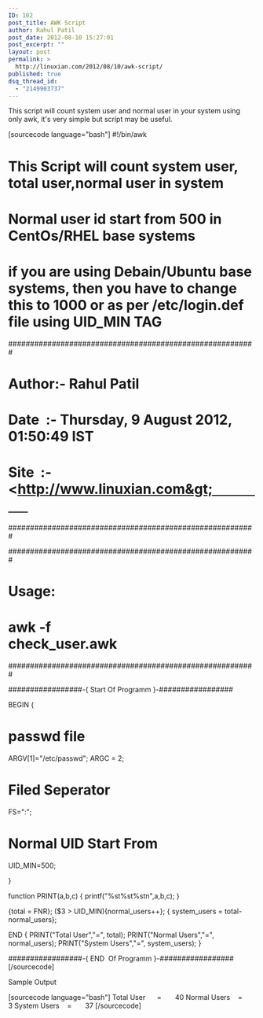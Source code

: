 ```yaml
---
ID: 102
post_title: AWK Script
author: Rahul Patil
post_date: 2012-08-10 15:27:01
post_excerpt: ""
layout: post
permalink: >
  http://linuxian.com/2012/08/10/awk-script/
published: true
dsq_thread_id:
  - "2149903737"
---
```

This script will count system user and normal user in your system using only awk, it's very simple but script may be useful.

[sourcecode language="bash"]
#!/bin/awk
# This Script will count system user, total user,normal user in system
# Normal user id start from 500 in CentOs/RHEL base systems
# if you are using Debain/Ubuntu base systems, then you have to change this to 1000 or as per /etc/login.def file using UID_MIN TAG

#########################################################
# Author:- Rahul Patil                                  #
# Date  :- Thursday, 9 August 2012, 01:50:49 IST        #
# Site  :- &lt;http://www.linuxian.com&gt;                    #
#########################################################

#########################################################
# Usage:                                                #
# awk -f check_user.awk                                 #
#########################################################

#################-{ Start Of Programm }-#################

BEGIN {

# passwd file
ARGV[1]=&quot;/etc/passwd&quot;;
ARGC = 2;

# Filed Seperator
FS=&quot;:&quot;;

# Normal UID Start From
UID_MIN=500;

}

function PRINT(a,b,c)
{
printf(&quot;%st%st%stn&quot;,a,b,c);
}

{total = FNR};
($3 &gt; UID_MIN){normal_users++};
{ system_users = total-normal_users};

END {
PRINT(&quot;Total User&quot;,&quot;=&quot;, total);
PRINT(&quot;Normal Users&quot;,&quot;=&quot;, normal_users);
PRINT(&quot;System Users&quot;,&quot;=&quot;, system_users);
}

#################-{ END  Of Programm }-#################
[/sourcecode]

Sample Output

[sourcecode language="bash"]
Total User      =       40
Normal Users    =       3
System Users    =       37
[/sourcecode]